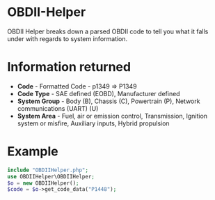 # OBDII-Helper
OBDII Helper breaks down a parsed OBDII code to tell you what it falls under with regards to system information.

# Information returned
* **Code** - Formatted Code - p1349 => P1349
* **Code Type** - SAE defined (EOBD), Manufacturer defined
* **System Group** - Body (B), Chassis (C), Powertrain (P), Network communications (UART) (U)
* **System Area** - Fuel, air or emission control, Transmission, Ignition system or misfire, Auxiliary inputs, Hybrid propulsion

# Example
```php
include "OBDIIHelper.php";
use OBDIIHelper\OBDIIHelper;
$o = new OBDIIHelper();
$code = $o->get_code_data("P1448");
```
